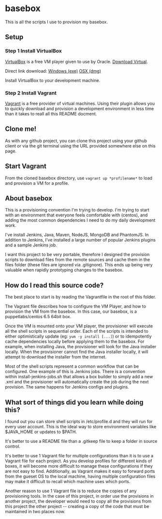 # basebox

This is all the scripts I use to provision my basebox.

## Setup

### Step 1 Install VirtualBox

[VirtualBox](https://www.virtualbox.org) is a free VM player given to use by 
Oracle.  [Download Virtual](https://www.virtualbox.org/wiki/Downloads).

Direct link download:
[Windows (exe)](http://download.virtualbox.org/virtualbox/4.3.14/VirtualBox-4.3.14-95030-Win.exe)
[OSX (dmg)](http://download.virtualbox.org/virtualbox/4.3.14/VirtualBox-4.3.14-95030-OSX.dmg)

Install VirtualBox to your development machine.

### Step 2 Install Vagrant

[Vagrant](http://www.vagrantup.com/) is a free provider of virtual machines. 
Using their plugin allows you to quickly download and provision a development 
environment in less time than it takes to reall all this README docment.

## Clone me!

As with any github project, you can clone this project using your github client
or via the git terminal using the URL provided somewhere else on this page.

## Start Vagrant

From the cloned basebox directory, use `vagrant up *profilename*` to load and 
provision a VM for a profile.

## About basebox

This is a provisioning convention I'm trying to develop.  I'm trying to start
with an environment that everyone feels comfortable with (centos), and adding
the most common dependencies I need to do my daily development work.

I've install Jenkins, Java, Maven, NodeJS, MongoDB and PhantomJS.  In addition
to Jenkins, I've installed a large number of popular Jenkins plugins and a 
sample Jenkins job.

I want this project to be very portable, therefore I designed the provision 
scripts to download files from the remote sources and cache them in the files 
folder (these files are ignored via .gitignore).  This ends up being very 
valuable when rapidly prototyping changes to the basebox.

## How do I read this source code?

The best place to start is by reading the Vagrantfile in the root of this folder.

The Vagrant file describes how to configure the VM Player, and how to provision
the VM from the basebox.  In this case, our basebox, is a puppetlabs/centos 6.5 
64bit box.

Once the VM is mounted onto your VM player, the provisioner will execute all the
shell scripts in sequential order.  Each of the scripts is intended to either 
optimistically update (eg: `yum -y install [...]`) or to idempotently cache
dependencies locally before applying them to the basebox.  For example, when 
installing Java, the provisioner will look for the Java installer locally. When
the provisioner cannot find the Java installer locally, it will attempt to 
download the installer from the internet.

Most of the shell scripts represent a common workflow that can be configured.
One example of this is Jenkins jobs.  There is a convention within 
install-jenkins-jobs.sh that allows a box builder to simply add a new .xml and
the provisioner will automatically create the job during the next provision. 
The same happens for Jenkins configs and plugins.

## What sort of things did you learn while doing this?

I found out you can store shell scripts in /etc/profile.d and they will run for 
every user account.  This is the ideal way to store environment variables like
$JAVA_HOME or updates to $PATH.

It's better to use a README file than a .gitkeep file to keep a folder in source
control.

It's better to use 1 Vagrant file for multiple configurations than it is to use 
a Vagrant file for each project.  As you develop profiles for different kinds of 
boxes, it will become more difficult to manage these configurations if they are 
not easy to find.  Additionally, as Vagrant makes it easy to forward ports from 
the gueset OS to the local machine, having multiple configuration files may make
it difficult to recall which machine uses which ports.

Another reason to use 1 Vagrant file is to reduce the copies of any provisioning
tools.  In the case of this project, in order use the provisions in another 
project, the developer would need to copy all the provisions from this project 
the other project -- creating a copy of the code that must be maintained in two 
places now.